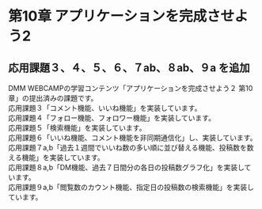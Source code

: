 # 第10章 アプリケーションを完成させよう2
## 応用課題３、４、５、６、７ab、８ab、９a を追加
DMM WEBCAMPの学習コンテンツ「アプリケーションを完成させよう２ 第10章」の提出済みの課題です。<br>
応用課題３「コメント機能、いいね機能」を実装しています。<br>
応用課題４「フォロー機能、フォロワー機能」を実装しています。<br>
応用課題５「検索機能」を実装しています。<br>
応用課題６「いいね機能、コメント機能を非同期通信化」し、実装しています。<br>
応用課題７a,b「過去１週間でいいね数の多い順に並び替える機能、投稿数を数える機能」を実装しています。<br>
応用課題８a,b「DM機能、過去７日間分の各日の投稿数グラフ化」を実装しています。<br>
応用課題９a,b「閲覧数のカウント機能、指定日の投稿数の検索機能」を実装しています。